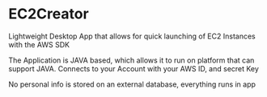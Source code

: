 # EC2Creator
Lightweight Desktop App that allows for quick launching of EC2 Instances with the AWS SDK

The Application is JAVA based, which allows it to run on platform that can support JAVA. Connects to your Account with your
AWS ID, and secret Key

No personal info is stored on an external database, everything runs in app
